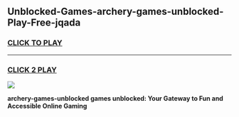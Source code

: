 
## Unblocked-Games-archery-games-unblocked-Play-Free-jqada
<h3>
<a href="https://premium76.site?title=archery-games-unblocked&ref=23A">CLICK TO PLAY</a></h3>
<hr>

<h3>
<a href="https://premium76.site?title=archery-games-unblocked&ref=23A">CLICK 2 PLAY</a>
  
</h3>

<a href="https://premium76.site?title=archery-games-unblocked&ref=23A"><img src="https://clearcache.store/games.png"></a>


**archery-games-unblocked games unblocked: Your Gateway to Fun and Accessible Online Gaming**
